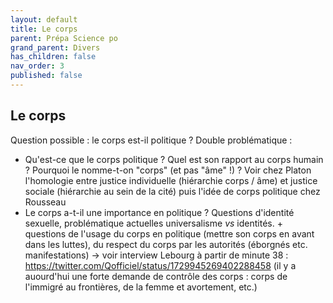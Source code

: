 ```yaml
---
layout: default
title: Le corps
parent: Prépa Science po
grand_parent: Divers
has_children: false
nav_order: 3
published: false
---
```

## Le corps

Question possible : le corps est-il politique ?
Double problématique :
- Qu'est-ce que le corps politique ? Quel est son rapport au corps humain ? Pourquoi le nomme-t-on "corps" (et pas "âme" !) ? Voir chez Platon l'homologie entre justice individuelle (hiérarchie corps / âme) et justice sociale (hiérarchie au sein de la cité) puis l'idée de corps politique chez Rousseau
- Le corps a-t-il une importance en politique ? Questions d'identité sexuelle, problématique actuelles universalisme *vs* identités. + questions de l'usage du corps en politique (mettre son corps en avant dans les luttes), du respect du corps par les autorités (éborgnés etc. manifestations) → voir interview Lebourg à partir de minute 38 : https://twitter.com/Qofficiel/status/1729945269402288458 (il y a auourd'hui une forte demande de contrôle des corps : corps de l'immigré au frontières, de la femme et avortement, etc.)